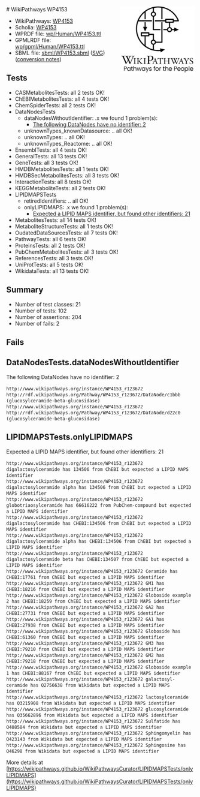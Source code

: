 <img style="float: right; width: 200px" src="../logo.png" />
# WikiPathways WP4153

* WikiPathways: [WP4153](https://identifiers.org/wikipathways:WP4153)
* Scholia: [WP4153](https://scholia.toolforge.org/wikipathways/WP4153)
* WPRDF file: [wp/Human/WP4153.ttl](../wp/Human/WP4153.ttl)
* GPMLRDF file: [wp/gpml/Human/WP4153.ttl](../wp/gpml/Human/WP4153.ttl)
* SBML file: [sbml/WP4153.sbml](../sbml/WP4153.sbml) ([SVG](../sbml/WP4153.svg)) ([conversion notes](../sbml/WP4153.txt))

## Tests
* CASMetabolitesTests: all 2 tests OK!
* ChEBIMetabolitesTests: all 4 tests OK!
* ChemSpiderTests: all 2 tests OK!
* DataNodesTests
    * dataNodesWithoutIdentifier: .x we found 1 problem(s):
        * [The following DataNodes have no identifier: 2](#d2d32fa1)
    * unknownTypes_knownDatasource: .. all OK!
    * unknownTypes: .. all OK!
    * unknownTypes_Reactome: .. all OK!
* EnsemblTests: all 4 tests OK!
* GeneralTests: all 13 tests OK!
* GeneTests: all 3 tests OK!
* HMDBMetabolitesTests: all 1 tests OK!
* HMDBSecMetabolitesTests: all 3 tests OK!
* InteractionTests: all 8 tests OK!
* KEGGMetaboliteTests: all 2 tests OK!
* LIPIDMAPSTests
    * retiredIdentifiers: .. all OK!
    * onlyLIPIDMAPS: .x we found 1 problem(s):
        * [Expected a LIPID MAPS identifier, but found other identifiers: 21](#d0bfb698)
* MetabolitesTests: all 14 tests OK!
* MetaboliteStructureTests: all 1 tests OK!
* OudatedDataSourcesTests: all 7 tests OK!
* PathwayTests: all 6 tests OK!
* ProteinsTests: all 2 tests OK!
* PubChemMetabolitesTests: all 3 tests OK!
* ReferencesTests: all 3 tests OK!
* UniProtTests: all 5 tests OK!
* WikidataTests: all 13 tests OK!


## Summary

* Number of test classes: 21
* Number of tests: 102
* Number of assertions: 204
* Number of fails: 2

## Fails

<a name="d2d32fa1" />

## DataNodesTests.dataNodesWithoutIdentifier

The following DataNodes have no identifier: 2
```
http://www.wikipathways.org/instance/WP4153_r123672 http://rdf.wikipathways.org/Pathway/WP4153_r123672/DataNode/c1bbb (glucosylceramide-beta-glucosidase)
http://www.wikipathways.org/instance/WP4153_r123672 http://rdf.wikipathways.org/Pathway/WP4153_r123672/DataNode/d22c0 (glucosylceramide-beta-glucosidase)
```

<a name="d0bfb698" />

## LIPIDMAPSTests.onlyLIPIDMAPS

Expected a LIPID MAPS identifier, but found other identifiers: 21
```
http://www.wikipathways.org/instance/WP4153_r123672 digalactosylceramide has 134506 from ChEBI but expected a LIPID MAPS identifier
http://www.wikipathways.org/instance/WP4153_r123672 digalactosylceramide alpha has 134506 from ChEBI but expected a LIPID MAPS identifier
http://www.wikipathways.org/instance/WP4153_r123672 globotriaosylceramide has 66616222 from PubChem-compound but expected a LIPID MAPS identifier
http://www.wikipathways.org/instance/WP4153_r123672 digalactosylceramide has CHEBI:134506 from ChEBI but expected a LIPID MAPS identifier
http://www.wikipathways.org/instance/WP4153_r123672 digalactosylceramide alpha has CHEBI:134506 from ChEBI but expected a LIPID MAPS identifier
http://www.wikipathways.org/instance/WP4153_r123672 digalactosylceramide beta has CHEBI:134507 from ChEBI but expected a LIPID MAPS identifier
http://www.wikipathways.org/instance/WP4153_r123672 Ceramide has CHEBI:17761 from ChEBI but expected a LIPID MAPS identifier
http://www.wikipathways.org/instance/WP4153_r123672 GM1 has CHEBI:18216 from ChEBI but expected a LIPID MAPS identifier
http://www.wikipathways.org/instance/WP4153_r123672 Globoside example 2 has CHEBI:18259 from ChEBI but expected a LIPID MAPS identifier
http://www.wikipathways.org/instance/WP4153_r123672 GA2 has CHEBI:27731 from ChEBI but expected a LIPID MAPS identifier
http://www.wikipathways.org/instance/WP4153_r123672 GA1 has CHEBI:27938 from ChEBI but expected a LIPID MAPS identifier
http://www.wikipathways.org/instance/WP4153_r123672 Globoside has CHEBI:61360 from ChEBI but expected a LIPID MAPS identifier
http://www.wikipathways.org/instance/WP4153_r123672 GM3 has CHEBI:79210 from ChEBI but expected a LIPID MAPS identifier
http://www.wikipathways.org/instance/WP4153_r123672 GM2 has CHEBI:79218 from ChEBI but expected a LIPID MAPS identifier
http://www.wikipathways.org/instance/WP4153_r123672 Globoside example 1 has CHEBI:88167 from ChEBI but expected a LIPID MAPS identifier
http://www.wikipathways.org/instance/WP4153_r123672 galactosyl-ceramide has Q2756638 from Wikidata but expected a LIPID MAPS identifier
http://www.wikipathways.org/instance/WP4153_r123672 lactosylceramide has Q3215908 from Wikidata but expected a LIPID MAPS identifier
http://www.wikipathways.org/instance/WP4153_r123672 glucosylceramide has Q35662896 from Wikidata but expected a LIPID MAPS identifier
http://www.wikipathways.org/instance/WP4153_r123672 Sulfatide has Q408584 from Wikidata but expected a LIPID MAPS identifier
http://www.wikipathways.org/instance/WP4153_r123672 Sphingomyelin has Q423143 from Wikidata but expected a LIPID MAPS identifier
http://www.wikipathways.org/instance/WP4153_r123672 Sphingosine has Q46298 from Wikidata but expected a LIPID MAPS identifier
```

More details at [https://wikipathways.github.io/WikiPathwaysCurator/LIPIDMAPSTests/onlyLIPIDMAPS](https://wikipathways.github.io/WikiPathwaysCurator/LIPIDMAPSTests/onlyLIPIDMAPS)

